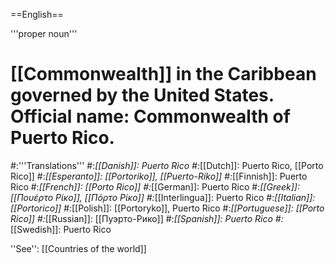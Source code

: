 ==English==

'''proper noun'''

# [[Commonwealth]] in the Caribbean governed by the United States. Official name: Commonwealth of Puerto Rico.
#:'''Translations'''
#:*[[Danish]]: Puerto Rico
#:*[[Dutch]]: Puerto Rico, [[Porto Rico]]
#:*[[Esperanto]]: [[Portoriko]], [[Puerto-Riko]]
#:*[[Finnish]]: Puerto Rico
#:*[[French]]: [[Porto Rico]]
#:*[[German]]: Puerto Rico
#:*[[Greek]]: [[Πουέρτο Ρίκο]], [[Πόρτο Ρίκο]]
#:*[[Interlingua]]: Puerto Rico
#:*[[Italian]]: [[Portorico]]
#:*[[Polish]]: [[Portoryko]], Puerto Rico
#:*[[Portuguese]]: [[Porto Rico]]
#:*[[Russian]]: [[Пуэрто-Рико]]
#:*[[Spanish]]: Puerto Rico
#:*[[Swedish]]: Puerto Rico

''See'': [[Countries of the world]]
